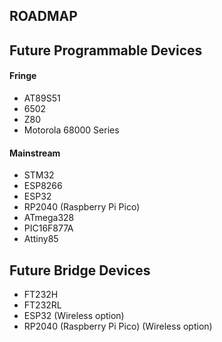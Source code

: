 ## ROADMAP

## Future Programmable Devices

#### Fringe
- AT89S51
- 6502
- Z80
- Motorola 68000 Series

#### Mainstream
- STM32
- ESP8266
- ESP32
- RP2040 (Raspberry Pi Pico)
- ATmega328
- PIC16F877A
- Attiny85


## Future Bridge Devices
- FT232H
- FT232RL
- ESP32 (Wireless option)
- RP2040 (Raspberry Pi Pico) (Wireless option)
